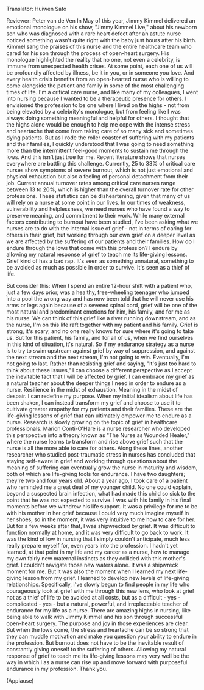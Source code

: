 

Translator: Huiwen Sato

Reviewer: Peter van de Ven
In May of this year,
Jimmy Kimmel delivered
an emotional monologue
on his show, &quot;Jimmy Kimmel Live,&quot;
about his newborn son who was
diagnosed with a rare heart defect
after an astute nurse noticed
something wasn&#39;t quite right with the baby
just hours after his birth.
Kimmel sang the praises of this nurse
and the entire healthcare team
who cared for his son 
through the process of open-heart surgery.
His monologue highlighted
the reality that no one,
not even a celebrity,
is immune from unexpected health crises.
At some point, each one of us 
will be profoundly affected by illness,
be it in you, or in someone you love.
And every health crisis benefits
from an open-hearted nurse
who is willing to come alongside
the patient and family
in some of the most 
challenging times of life.
I&#39;m a critical care nurse,
and like many of my colleagues,
I went into nursing because I wanted
to be a therapeutic presence for others.
I envisioned the profession to be one
where I lived on the highs -
not from being elevated
by a celebrity&#39;s monologue,
but from feeling like I was always 
doing something meaningful
and helpful for others.
I thought that the highs alone
would be enough to help me cope
with the intense stress and heartache
that come from taking care of so many sick
and sometimes dying patients.
But as I rode the roller coaster 
of suffering with my patients
and their families,
I quickly understood that I was
going to need something more
than the intermittent feel-good moments
to sustain me through the lows.
And this isn&#39;t just true for me.
Recent literature shows
that nurses everywhere
are battling this challenge.
Currently, 25 to 33%
of critical care nurses
show symptoms of severe burnout,
which is not just emotional
and physical exhaustion
but also a feeling of personal
detachment from their job.
Current annual turnover rates
among critical care nurses
range between 13 to 20%,
which is higher than the overall 
turnover rate for other professions.
These statistics can be disheartening,
given that many of us will rely on a nurse
at some point in our lives.
In our times of weakness,
vulnerability and helplessness,
we need nurses who have found a way
to preserve meaning,
and commitment to their work.
While many external factors
contributing to burnout have been studied,
I&#39;ve been asking what we nurses are to do
with the internal issue of grief -
not in terms of caring
for others in their grief,
but working through our own grief
on a deeper level
as we are affected by the suffering
of our patients and their families.
How do I endure through the lows
that come with this profession?
I endure by allowing 
my natural response of grief
to teach me its life-giving lessons.
Grief kind of has a bad rap.
It&#39;s seen as something unnatural,
something to be avoided
as much as possible
in order to survive.
It&#39;s seen as a thief of life.

But consider this:
When I spend an entire 12-hour shift
with a patient who, just a few days prior,
was a healthy, free-wheeling teenager
who jumped into a pool the wrong way
and has now been told that he will
never use his arms or legs again
because of a severed spinal cord,
grief will be one of the most natural
and predominant emotions
for him, his family,
and for me as his nurse.
We can think of this grief
like a river running downstream,
and as the nurse, I&#39;m on this life raft
together with my patient and his family.
Grief is strong,
it&#39;s scary,
and no one really knows for sure
where it&#39;s going to take us.
But for this patient,
his family, and for all of us,
when we find ourselves
in this kind of situation,
it&#39;s natural.
So if my endurance strategy as a nurse
is to try to swim upstream against grief
by way of suppression,
and against the next stream
and the next stream,
I&#39;m not going to win.
Eventually, I&#39;m not going to last.
Rather than resisting grief
and saying, &quot;It&#39;s just too hard 
to think about these issues,&quot;
I can choose a different perspective
as I accept the inevitable fact
that I will be affected by grief.
I can embrace my grief 
as a natural teacher
about the deeper things I need
in order to endure as a nurse.
Resilience in the midst of exhaustion.
Meaning in the midst of despair.
I can redefine my purpose.
When my initial idealism about life
has been shaken,
I can instead transform my grief
and choose to use it 
to cultivate greater empathy
for my patients and their families.
These are the life-giving lessons of grief
that can ultimately empower me
to endure as a nurse.
Research is slowly growing on the topic
of grief in healthcare professionals.
Marion Conti-O&#39;Hare is a nurse researcher
who developed this perspective
into a theory known as
&quot;The Nurse as Wounded Healer,&quot;
where the nurse learns to transform
and rise above grief
such that the nurse is
all the more able to care for others.
Along these lines, another researcher who
studied post-traumatic stress in nurses
has concluded that 
staying self-aware in grief
and working through questions
about the meaning of suffering
can eventually grow the nurse 
in maturity and wisdom,
both of which are 
life-giving tools for endurance.
I have two daughters;
they&#39;re two and four years old.
About a year ago, I took care of a patient
who reminded me a great deal
of my younger child.
No one could explain, 
beyond a suspected brain infection,
what had made this child so sick
to the point that he was
not expected to survive.
I was with his family in his final moments
before we withdrew his life support.
It was a privilege for me 
to be with his mother in her grief
because I could very much
imagine myself in her shoes,
so in the moment,
it was very intuitive to me
how to care for her.
But for a few weeks after that,
I was shipwrecked by grief.
It was difficult to function
normally at home,
and it was very difficult
to go back to work.
It was the kind of low in nursing 
that I simply couldn&#39;t anticipate,
much less really prepare myself for,
even years into the profession.
I hadn&#39;t yet learned, at that point
in my life and my career as a nurse,
how to manage my own
fairly new maternal instincts
as they collided with this mother&#39;s grief.
I couldn&#39;t navigate
those new waters alone.
It was a shipwreck moment for me.
But it was also the moment
when I learned my next
life-giving lesson from my grief.
I learned to develop new levels 
of life-giving relationships.
Specifically, I&#39;ve slowly begun
to find people in my life
who courageously look at grief
with me through this new lens,
who look at grief not as a thief of life
to be avoided at all costs,
but as a difficult -
yes -
complicated -
yes -
but a natural, powerful,
and irreplaceable teacher of endurance
for my life as a nurse.
There are amazing highs in nursing,
like being able to walk
with Jimmy Kimmel and his son
through successful open-heart surgery.
The purpose and joy 
in those experiences are clear.
But when the lows come,
the stress and heartache can be so strong
that they can muddle motivation
and make you question your ability
to endure in the profession.
But burnout does not have to be
the inevitable result of constantly
giving oneself to the suffering of others.
Allowing my natural response of grief
to teach me its life-giving lessons
may very well be the way
in which I as a nurse
can rise up and move forward with
purposeful endurance in my profession.
Thank you.

(Applause)

